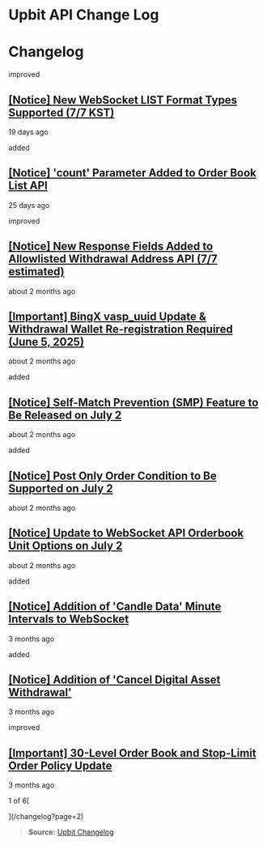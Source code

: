 # Upbit API Change Log

# Changelog

improved

## [\[Notice\] New WebSocket LIST Format Types Supported (7/7 KST)](/changelog/websocket_list_format)

19 days ago

added

## [\[Notice\] 'count' Parameter Added to Order Book List API](/changelog/rest_orderbook_unit_options)

25 days ago

improved

## [\[Notice\] New Response Fields Added to Allowlisted Withdrawal Address API (7/7 estimated)](/changelog/allowlisted_withdrawal_address_update)

about 2 months ago

## [\[Important\] BingX vasp_uuid Update & Withdrawal Wallet Re-registration Required (June 5, 2025)](/changelog/vasp_uuid_change_bingx)

about 2 months ago

added

## [\[Notice\] Self-Match Prevention (SMP) Feature to Be Released on July 2](/changelog/smp)

about 2 months ago

added

## [\[Notice\] Post Only Order Condition to Be Supported on July 2](/changelog/post_only)

about 2 months ago

## [\[Notice\] Update to WebSocket API Orderbook Unit Options on July 2](/changelog/notice-update-to-websocket-api-orderbook-unit-option)

about 2 months ago

added

## [\[Notice\] Addition of 'Candle Data' Minute Intervals to WebSocket](/changelog/websocket_candles_miniutes)

3 months ago

added

## [\[Notice\] Addition of 'Cancel Digital Asset Withdrawal'](/changelog/cancel-digital-asset-withdrawal)

3 months ago

improved

## [\[Important\] 30-Level Order Book and Stop-Limit Order Policy Update](/changelog/orderbook_expansion)

3 months ago

1 of 6[

](/changelog?page=2)

> **Source:** [Upbit Changelog](https://global-docs.upbit.com/changelog)
